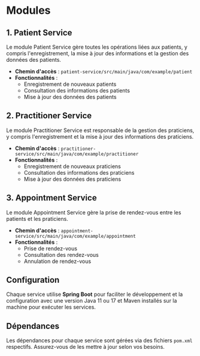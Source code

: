 
# Modules

## 1. Patient Service
Le module Patient Service gère toutes les opérations liées aux patients, y compris l'enregistrement, la mise à jour des informations et la gestion des données des patients.

- **Chemin d'accès** : `patient-service/src/main/java/com/example/patient`
- **Fonctionnalités** :
  - Enregistrement de nouveaux patients
  - Consultation des informations des patients
  - Mise à jour des données des patients

## 2. Practitioner Service
Le module Practitioner Service est responsable de la gestion des praticiens, y compris l'enregistrement et la mise à jour des informations des praticiens.

- **Chemin d'accès** : `practitioner-service/src/main/java/com/example/practitioner`
- **Fonctionnalités** :
  - Enregistrement de nouveaux praticiens
  - Consultation des informations des praticiens
  - Mise à jour des données des praticiens

## 3. Appointment Service
Le module Appointment Service gère la prise de rendez-vous entre les patients et les praticiens.

- **Chemin d'accès** : `appointment-service/src/main/java/com/example/appointment`
- **Fonctionnalités** :
  - Prise de rendez-vous
  - Consultation des rendez-vous
  - Annulation de rendez-vous

## Configuration

Chaque service utilise **Spring Boot** pour faciliter le développement et la configuration avec une version Java 11 ou 17 et Maven installés sur la machine pour exécuter les services.

## Dépendances
Les dépendances pour chaque service sont gérées via des fichiers `pom.xml` respectifs. Assurez-vous de les mettre à jour selon vos besoins.



